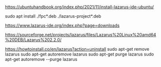 
https://ubuntuhandbook.org/index.php/2021/11/install-lazarus-ide-ubuntu/

sudo apt install ./fpc*.deb ./lazarus-project*.deb




https://www.lazarus-ide.org/index.php?page=downloads

https://sourceforge.net/projects/lazarus/files/Lazarus%20Linux%20amd64%20DEB/Lazarus%202.2.0/



https://howtoinstall.co/en/lazarus?action=uninstall
sudo apt-get remove lazarus
sudo apt-get autoremove lazarus
sudo apt-get purge lazarus
sudo apt-get autoremove --purge lazarus



